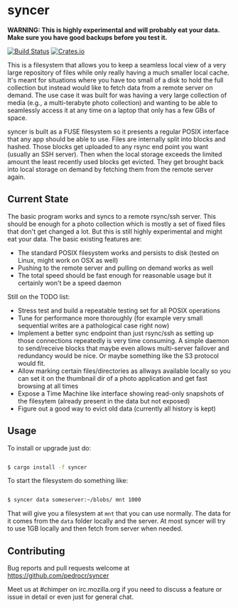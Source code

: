 # syncer

**WARNING: This is highly experimental and will probably eat your data. Make sure you have good backups before you test it.**

[![Build Status](https://travis-ci.org/pedrocr/syncer.svg?branch=master)](https://travis-ci.org/pedrocr/syncer)
[![Crates.io](https://img.shields.io/crates/v/syncer.svg)](https://crates.io/crates/syncer)

This is a filesystem that allows you to keep a seamless local view of a very large repository of files while only really having a much smaller local cache. It's meant for situations where you have too small of a disk to hold the full collection but instead would like to fetch data from a remote server on demand. The use case it was built for was having a very large collection of media (e.g., a multi-terabyte photo collection) and wanting to be able to seamlessly access it at any time on a laptop that only has a few GBs of space.

syncer is built as a FUSE filesystem so it presents a regular POSIX interface that any app should be able to use. Files are internally split into blocks and hashed. Those blocks get uploaded to any rsync end point you want (usually an SSH server). Then when the local storage exceeds the limited amount the least recently used blocks get evicted. They get brought back into local storage on demand by fetching them from the remote server again.

Current State
-------------

The basic program works and syncs to a remote rsync/ssh server. This should be enough for a photo collection which is mostly a set of fixed files that don't get changed a lot. But this is still highly experimental and might eat your data. The basic existing features are:

  - The standard POSIX filesystem works and persists to disk (tested on Linux, might work on OSX as well)
  - Pushing to the remote server and pulling on demand works as well
  - The total speed should be fast enough for reasonable usage but it certainly won't be a speed daemon

Still on the TODO list:

  - Stress test and build a repeatable testing set for all POSIX operations
  - Tune for performance more thoroughly (for example very small sequential writes are a pathological case right now)
  - Implement a better sync endpoint than just rsync/ssh as setting up those connections repeatedly is very time consuming. A simple daemon to send/receive blocks that maybe even allows multi-server failover and redundancy would be nice. Or maybe something like the S3 protocol would fit.
  - Allow marking certain files/directories as allways available locally so you can set it on the thumbnail dir of a photo application and get fast browsing at all times
  - Expose a Time Machine like interface showing read-only snapshots of the filesytem (already present in the data but not exposed) 
  - Figure out a good way to evict old data (currently all history is kept)

Usage
-----

To install or upgrade just do:

```sh

$ cargo install -f syncer
```

To start the filesystem do something like:

```sh

$ syncer data someserver:~/blobs/ mnt 1000
```

That will give you a filesystem at `mnt` that you can use normally. The data for it comes from the `data` folder locally and the server. At most syncer will try to use 1GB locally and then fetch from server when needed.

Contributing
------------

Bug reports and pull requests welcome at https://github.com/pedrocr/syncer

Meet us at #chimper on irc.mozilla.org if you need to discuss a feature or issue in detail or even just for general chat.
